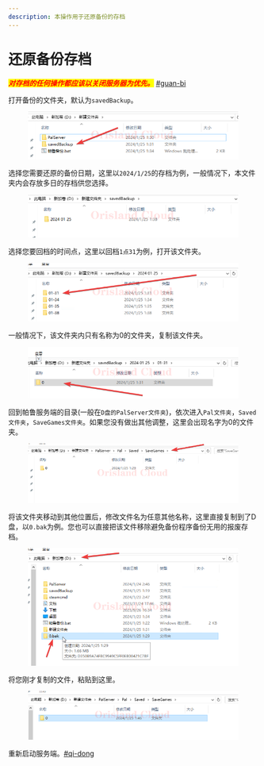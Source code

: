 ```yaml
---
description: 本操作用于还原备份的存档
---
```


# 还原备份存档

_<mark style="color:red;">**对存档的任何操作都应该以关闭服务器为优先。**</mark>_ [#guan-bi](../qi-dong-guan-bi.md#guan-bi "mention")

打开备份的文件夹，默认为`savedBackup`。

<figure><img src="../../../../.gitbook/assets/mstsc_vx8vexwZoa.png" alt=""><figcaption></figcaption></figure>

选择您需要还原的备份日期，这里以`2024/1/25`的存档为例，一般情况下，本文件夹内会存放多日的存档供您选择。

<figure><img src="../../../../.gitbook/assets/mstsc_F8NUNhSQEs.png" alt=""><figcaption></figcaption></figure>

选择您要回档的时间点，这里以回档`1点31`为例，打开该文件夹。

<figure><img src="../../../../.gitbook/assets/mstsc_k9jXREmnJt.png" alt=""><figcaption></figcaption></figure>

一般情况下，该文件夹内只有名称为0的文件夹，复制该文件夹。

<figure><img src="../../../../.gitbook/assets/mstsc_3njD8HiqOu.png" alt=""><figcaption></figcaption></figure>

回到帕鲁服务端的目录(一般在`D盘的PalServer文件夹`)，依次进入`Pal文件夹`，`Saved文件夹`，`SaveGames文件夹`。如果您没有做出其他调整，这里会出现名字为0的文件夹。

<figure><img src="../../../../.gitbook/assets/mstsc_ymAe9XlytC.png" alt=""><figcaption></figcaption></figure>

将该文件夹移动到其他位置后，修改文件名为任意其他名称，这里直接复制到了D盘，以`0.bak`为例。您也可以直接把该文件移除避免备份程序备份无用的报废存档。

<figure><img src="../../../../.gitbook/assets/mstsc_vOD1h2nKj9.png" alt=""><figcaption></figcaption></figure>

将您刚才复制的文件，粘贴到这里。

<figure><img src="../../../../.gitbook/assets/mstsc_x4KOdCKfm1.png" alt=""><figcaption></figcaption></figure>

重新启动服务端。[#qi-dong](../qi-dong-guan-bi.md#qi-dong "mention")
